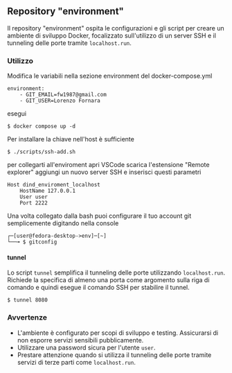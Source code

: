 ## Repository "environment"

Il repository "environment" ospita le configurazioni e gli script per creare un ambiente di sviluppo Docker, focalizzato sull'utilizzo di un server SSH e il tunneling delle porte tramite `localhost.run`.

### Utilizzo

Modifica le variabili nella sezione environment del docker-compose.yml

```
environment:
    - GIT_EMAIL=fw1987@gmail.com
    - GIT_USER=Lorenzo Fornara
```

esegui

```
$ docker compose up -d
```

Per installare la chiave nell'host è sufficiente

```
$ ./scripts/ssh-add.sh
```

per collegarti all'enviroment apri VSCode scarica l'estensione "Remote explorer" aggiungi un nuovo server SSH e inserisci questi parametri

```
Host dind_enviroment_localhost
    HostName 127.0.0.1
    User user
    Port 2222
```

Una volta collegato dalla bash puoi configurare il tuo account git semplicemente digitando nella console

```
┌─[user@fedora-desktop->env]─[~]
└──╼ $ gitconfig
```

#### tunnel

Lo script `tunnel` semplifica il tunneling delle porte utilizzando `localhost.run`. Richiede la specifica di almeno una porta come argomento sulla riga di comando e quindi esegue il comando SSH per stabilire il tunnel.

```
$ tunnel 8080
```

### Avvertenze

- L'ambiente è configurato per scopi di sviluppo e testing. Assicurarsi di non esporre servizi sensibili pubblicamente.
- Utilizzare una password sicura per l'utente `user`.
- Prestare attenzione quando si utilizza il tunneling delle porte tramite servizi di terze parti come `localhost.run`.
